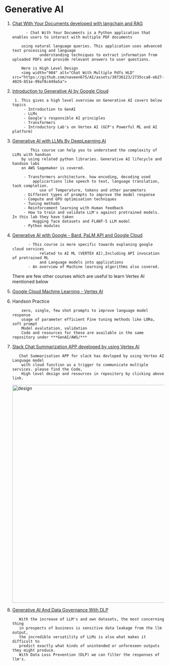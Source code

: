 # Generative AI

1. [Chat With Your Documents developed with langchain and RAG](https://github.com/naveen675/AI/tree/main/langchain/Chat_With_your_Documents)

             - Chat With Your Documents is a Python application that enables users to interact with multiple PDF documents
        
           using natural language queries. This application uses advanced text processing and language
                   understanding techniques to extract information from uploaded PDFs and provide relevant answers to user questions.
   
           Here is High Level Design
           <img width="904" alt="Chat With Multiple Pdfs HLD" src="https://github.com/naveen675/AI/assets/38736123/2735cca8-eb27-4029-851e-99af8c449a5a">
            

1. [Introduction to Generative AI by Google Cloud](https://partner.cloudskillsboost.google/journeys/119)
        
        1. This gives a high level overview on Generative AI covers below topics
            - Introduction to GenAI
            - LLMs
            - Google's responsible AI principles
            - Transformers
            - Introductory Lab's on Vertex AI (GCP's Powerful ML and AI platform)
2. [Generative AI with LLMs By DeepLearning.AI](https://www.coursera.org/learn/generative-ai-with-llms/) 

               This course can help you to understand the complexity of LLMs with handson
           by using related python libraries. Generative AI lifecycle and handson labs
           on AWS Sagemaker is covered.

            - Transformers architecture. how encoding, decoding used
                applicartions like speech to text, language translation, task completion.
                   use of Temperature, tokens and other parameters
            - Different types of prompts to improve the model response
            - Compute and GPU optimisation techniques
            - Tuning methods
            - Reinforcement learning with Human feedback
            - How to train and validate LLM's against pretrained models. In this lab they have taken 
                Hugging face datasets and FLANT-5 LLM model 
            - Python modules 
4. [Generative AI with Google - Bard, PaLM API and Google Cloud](https://www.udemy.com/course/generative-ai-with-google-bard-google-cloud/)

              - This course is more specific towards explaning google cloud services
                   related to AI ML (VERTEX AI),Including API invocation of pretrained ML
                   and Language models into applications
              - An overview of Machine learning algorithms also covered.
   There are few other courses which are useful to learn Vertex AI mentioned below
           
6. [Google Cloud Machine Learning - Vertex AI](https://www.udemy.com/course/machine-learning-with-google-cloud/)


   
7. Handson Practice
   
           zero, single, few shot prompts to improve language model response
           usage of parameter efficient Fine tuning methods like LORa, soft prompt
           Model evalutation, validation
           Code and resources for these are available in the same repository under ***GenAI/AWS/***
      
8.  [Slack Chat Summarization APP developed by using Vertex AI](https://github.com/naveen675/slack_chat_summarization)
      
           Chat Summarisation APP for slack has devloped by using Vertex AI Language model
            with cloud function as a trigger to communicate multiple services. please find the Code,
            High level design and resources in repository by clicking above link.
    <img width="686" alt="design" src="https://github.com/naveen675/AI/assets/38736123/6ed43a7c-8f26-41ea-8b83-dffb8a5a3b4e">

    
10. [Generative AI And Data Governance With DLP](https://github.com/naveen675/AI/tree/18d7610c741b2315ed7f73155d53d00c217eac15/GenAI/GCP/API/AI_governance)

           With the increase of LLM's and own datasets, the most concerning thing
           in prospects of business is sensitive data leakage from the llm output,
           the incredible versatility of LLMs is also what makes it difficult to
           predict exactly what kinds of unintended or unforeseen outputs they might produce.
           With Data Loss Prevention (DLP) we can filter the responses of llm's. 
   
   
   
          
    
      
  
